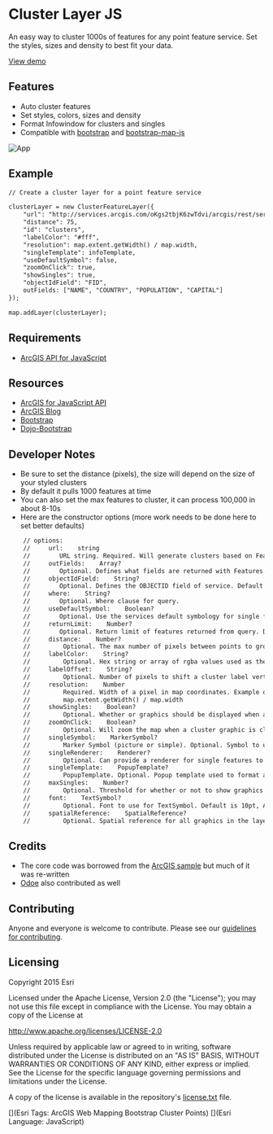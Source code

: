 # Cluster Layer JS

An easy way to cluster 1000s of features for any point feature service. Set the styles, sizes and density to best fit your data.

[View demo](http://esri.github.com/cluster-layer-js/index.html)

## Features

* Auto cluster features
* Set styles, colors, sizes and density
* Format Infowindow for clusters and singles
* Compatible with [bootstrap](http://getbootstrap.com) and [bootstrap-map-js](http://github.com/esri/bootstrap-map-js)

![App](https://raw.github.com/Esri/cluster-layer-js/master/clusterlayerjs.png)

## Example

``` HTML
// Create a cluster layer for a point feature service

clusterLayer = new ClusterFeatureLayer({
    "url": "http://services.arcgis.com/oKgs2tbjK6zwTdvi/arcgis/rest/services/Major_World_Cities/FeatureServer/0",
    "distance": 75,
    "id": "clusters",
    "labelColor": "#fff",
    "resolution": map.extent.getWidth() / map.width,
    "singleTemplate": infoTemplate,
    "useDefaultSymbol": false,
    "zoomOnClick": true,
    "showSingles": true,
    "objectIdField": "FID",
    outFields: ["NAME", "COUNTRY", "POPULATION", "CAPITAL"]
});

map.addLayer(clusterLayer);

```

## Requirements

* [ArcGIS API for JavaScript](http://developers.arcgis.com)

## Resources

* [ArcGIS for JavaScript API](http://developers.arcgis.com/)
* [ArcGIS Blog](http://blogs.esri.com/esri/arcgis/)
* [Bootstrap](http://getbootstrap.com/)
* [Dojo-Bootstrap](https://github.com/xsokev/Dojo-Bootstrap)

## Developer Notes

* Be sure to set the distance (pixels), the size will depend on the size of your styled clusters
* By default it pulls 1000 features at time
* You can also set the max features to cluster, it can process 100,000 in about 8-10s
* Here are the constructor options (more work needs to be done here to set better defaults)

``` HTML
	// options:
    //     url:    string
    //        URL string. Required. Will generate clusters based on Features returned from map service.
    //     outFields:    Array?
    //        Optional. Defines what fields are returned with Features.
    //     objectIdField:    String?
    //        Optional. Defines the OBJECTID field of service. Default is 'OBJECTID'.
    //     where:    String?
    //        Optional. Where clause for query.
    //     useDefaultSymbol:    Boolean?
    //        Optional. Use the services default symbology for single features.
    //     returnLimit:    Number?
    //        Optional. Return limit of features returned from query. Default is 1000.
    //     distance:    Number?
    //         Optional. The max number of pixels between points to group points in the same cluster. Default value is 50.
    //     labelColor:    String?
    //         Optional. Hex string or array of rgba values used as the color for cluster labels. Default value is #fff (white).
    //     labelOffset:    String?
    //         Optional. Number of pixels to shift a cluster label vertically. Defaults to -5 to align labels with circle symbols. Does not work in IE.
    //     resolution:    Number
    //         Required. Width of a pixel in map coordinates. Example of how to calculate:
    //         map.extent.getWidth() / map.width
    //     showSingles:    Boolean?
    //         Optional. Whether or graphics should be displayed when a cluster graphic is clicked. Default is true.
    //     zoomOnClick:    Boolean?
    //         Optional. Will zoom the map when a cluster graphic is clicked. Default is true.
    //     singleSymbol:    MarkerSymbol?
    //         Marker Symbol (picture or simple). Optional. Symbol to use for graphics that represent single points. Default is a small gray SimpleMarkerSymbol.
    //     singleRenderer:    Renderer?
    //         Optional. Can provide a renderer for single features to override the default renderer.
    //     singleTemplate:    PopupTemplate?
    //         PopupTemplate. Optional. Popup template used to format attributes for graphics that represent single points. Default shows all attributes as 'attribute = value' (not recommended).
    //     maxSingles:    Number?
    //         Optional. Threshold for whether or not to show graphics for points in a cluster. Default is 1000.
    //     font:    TextSymbol?
    //         Optional. Font to use for TextSymbol. Default is 10pt, Arial.
    //     spatialReference:    SpatialReference?
    //         Optional. Spatial reference for all graphics in the layer. This has to match the spatial reference of the map. Default is 102100. Omit this if the map uses basemaps in web mercator.
``` 

## Credits

* The core code was borrowed from the [ArcGIS sample](https://developers.arcgis.com/javascript/jssamples/layers_point_clustering.html) but much of it was re-written
* [Odoe](https://github.com/odoe/esri-clusterfeaturelayer) also contributed as well

## Contributing

Anyone and everyone is welcome to contribute. Please see our [guidelines for contributing](https://github.com/esri/contributing).

## Licensing
Copyright 2015 Esri

Licensed under the Apache License, Version 2.0 (the "License");
you may not use this file except in compliance with the License.
You may obtain a copy of the License at

   http://www.apache.org/licenses/LICENSE-2.0

Unless required by applicable law or agreed to in writing, software
distributed under the License is distributed on an "AS IS" BASIS,
WITHOUT WARRANTIES OR CONDITIONS OF ANY KIND, either express or implied.
See the License for the specific language governing permissions and
limitations under the License.

A copy of the license is available in the repository's [license.txt]( https://raw.github.com/Esri/cluster-layer-js/master/license.txt) file.

[](Esri Tags: ArcGIS Web Mapping Bootstrap Cluster Points)
[](Esri Language: JavaScript)
